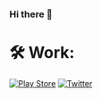 ### Hi there 👋

<!--
**vaibhavtyagi1808/vaibhavtyagi1808** is a ✨ _special_ ✨ repository because its `README.md` (this file) appears on your GitHub profile.

Here are some ideas to get you started:

- 🔭 I’m currently working on ...
- 🌱 I’m currently learning ...
- 👯 I’m looking to collaborate on ...
- 🤔 I’m looking for help with ...
- 💬 Ask me about ...
- 📫 How to reach me: ...
- 😄 Pronouns: ...
- ⚡ Fun fact: ...
-->

# 🛠️ Work:
[![Play Store](https://img.shields.io/badge/-PlayStore-green)](https://play.google.com/store/apps/dev?id=7606677356484597883) [![Twitter](https://img.shields.io/badge/Twitter-%231DA1F2.svg?logo=Twitter&logoColor=white)](https://twitter.com/vaibhavtyagi1808) 
